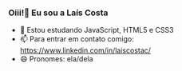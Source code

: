 ### Oiii!👋 Eu sou a Laís Costa

- 🌱 Estou estudando JavaScript, HTML5 e CSS3
- 📫 Para entrar em contato comigo: https://www.linkedin.com/in/laiscostac/
- 😄 Pronomes: ela/dela

